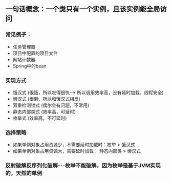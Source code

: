## 一句话概念：一个类只有一个实例，且该实例能全局访问

### 常见例子：
- 任务管理器
- 项目中配置的项目文件
- 网站计数器
- Spring中的bean

### 实现方式
- 饿汉式  (很饿，所以吃得很快--> 所以调用效率高，没有延时加载。线程安全)
- 懒汉式  (很懒，所以和饿汉式相反)
- 双重检测锁式 (偶尔会有问题，不常用)
- 静态内部类式 (效率高，可延时)
- 枚举式      (效率高，不可延时)

### 选择策略
- 如果单例对象占用资源少，不需要延时加载时：枚举 > 饿汉式
- 如果单例对象占用资源大，需要延时加载： 静态内部类 > 懒汉式

### 反射破解反序列化破解---枚举不能破解，因为枚举是基于JVM实现的，天然的单例